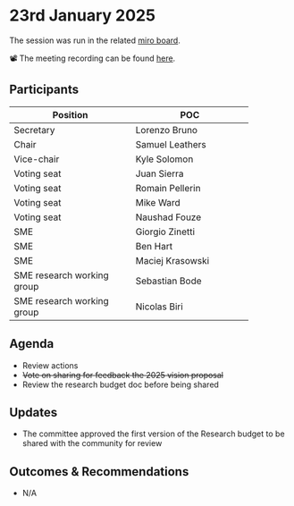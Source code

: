 # 23rd January 2025

The session was run in the related [miro board](https://miro.com/app/board/uXjVKro_lxs=/).&#x20;

📽️ The meeting recording can be found [here](https://drive.google.com/file/d/1rcXSxwjZt69B_JR334rAX5YqiABkItTM/view?usp=sharing).

## Participants

<table><thead><tr><th width="202">Position</th><th width="194">POC</th></tr></thead><tbody><tr><td>Secretary</td><td>Lorenzo Bruno</td></tr><tr><td>Chair</td><td>Samuel Leathers</td></tr><tr><td>Vice-chair</td><td>Kyle Solomon</td></tr><tr><td>Voting seat</td><td>Juan Sierra</td></tr><tr><td>Voting seat</td><td>Romain Pellerin</td></tr><tr><td>Voting seat</td><td>Mike Ward</td></tr><tr><td>Voting seat</td><td>Naushad Fouze </td></tr><tr><td>SME</td><td>Giorgio Zinetti</td></tr><tr><td>SME</td><td>Ben Hart</td></tr><tr><td>SME</td><td>Maciej Krasowski</td></tr><tr><td>SME research working group</td><td>Sebastian Bode</td></tr><tr><td>SME research working group</td><td>Nicolas Biri</td></tr></tbody></table>

## Agenda

* Review actions
* ~~Vote on sharing for feedback the 2025 vision proposal~~&#x20;
* Review the research budget doc before being shared

## Updates

* The committee approved the first version of the Research budget to be shared with the community for review

## Outcomes & Recommendations

* N/A
